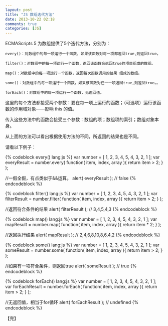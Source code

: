 ```yaml
---
layout: post
title: "JS 数组迭代方法"
date: 2013-10-22 02:18
comments: true
categories: [JS]
---
```

ECMAScripts 5 为数组提供了5个迭代方法，分别为：

    every()：对数组中的每一项运行一个函数，如果该函数对每一项都返回true,则返回true。

    filter()：对数组中的每一项运行一个函数，返回该函数会返回true的项目组成的数组。

    map()：对数组中的每一项运行一个函数，返回每次函数调用的结果 组成的数组。

    some()：对数组中的每一项运行一个函数，如果该函数对任一一项返回true,则返回true。。
    
    forEach()：对数组中的每一项运行一个函数，无返回值。

<!--more-->
这里的每个方法都接受两个参数：要在每一项上运行的函数；（可选项）运行该函数的作用域对象——影响 this 的值。

传入这些方法中的函数会接受三个参数：数组的项；数组项的索引；数组对象本身。

从上面的方法可以看出根据使用方法的不同，所返回的结果也是不同。

请看以下例子：
<!--every()-->
{% codeblock every() lang:js %}
var number = [ 1, 2, 3, 4, 5, 4, 3, 2, 1 ];
var everyResult = number.every( function( item, index, array ){
	return item > 2;
} );

//一假全假，有点类似于&&运算。
alert( everyResult );  // false
{% endcodeblock %}

<!--filter()-->
{% codeblock filter() lang:js %}
var number = [ 1, 2, 3, 4, 5, 4, 3, 2, 1 ];
var filterResult = number.filter( function( item, index, array ){
	return item > 2;
} );

//返回符合条件的结果
alert( filterResult );  // 3,4,5,4,3
{% endcodeblock %}

<!--map()-->
{% codeblock map() lang:js %}
var number = [ 1, 2, 3, 4, 5, 4, 3, 2, 1 ];
var mapResult = number.map( function( item, index, array ){
	return item * 2;
} );

//返回执行结果
alert( mapResult );  // 2,4,6,8,10,8,6,4,2
{% endcodeblock %}

<!--some()-->
{% codeblock some() lang:js %}
var number = [ 1, 2, 3, 4, 5, 4, 3, 2, 1 ];
var someResult = number.some( function( item, index, array ){
	return item > 2;
} );

//如果有一项符合条件，则返回true
alert( someResult );  // true
{% endcodeblock %}

<!--forEach()-->
{% codeblock forEach() lang:js %}
var number = [ 1, 2, 3, 4, 5, 4, 3, 2, 1 ];
var forEachResult = number.forEach( function( item, index, array ){
	return item > 2;
} );

//无返回值，相当于for循环
alert( forEachResult );  // undefined
{% endcodeblock %}

【完】


